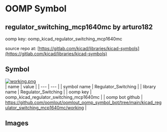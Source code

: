 # OOMP Symbol  
## regulator_switching_mcp1640mc  by arturo182  
  
oomp key: oomp_kicad_regulator_switching_mcp1640mc  
  
source repo at: [https://gitlab.com/kicad/libraries/kicad-symbols](https://gitlab.com/kicad/libraries/kicad-symbols)  
## Symbol  
  
[![working.png](working_600.png)](working.png)  
| name | value | 
| --- | --- | 
| symbol name | Regulator_Switching | 
| library name | Regulator_Switching | 
| oomp key | oomp_kicad_regulator_switching_mcp1640mc | 
| oomp bot github | https://github.com/oomlout/oomlout_oomp_symbol_bot/tree/main/kicad_regulator_switching_mcp1640mc/working | 
## Images  
